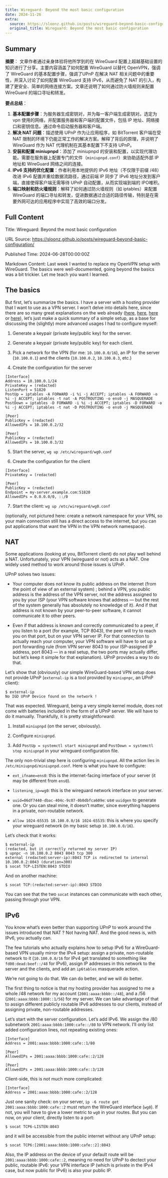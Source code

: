 ```yaml
---
title: Wireguard- Beyond the most basic configuration
date: 2024-11-26
extra:
  source: https://sloonz.github.io/posts/wireguard-beyond-basic-configuration/
  original_title: Wireguard: Beyond the most basic configuration
---
```

## Summary
**摘要**：
文章作者通过亲身体验将他所学到的在 WireGuard 配置上超越基础设置的知识进行了分享。主要内容涵盖了如何配置 WireGuard 以替代 OpenVPN，强调了 WireGuard 的基本配置步骤，强调了UPnP 在解决 NAT 相关问题中的重要性，并深入讨论了如何配置 WireGuard 支持 IPv6，从而避免了 NAT 的引入，构建了更安全、简单的网络连接方案。文章还说明了如何通过防火墙规则来配置 WireGuard 的端口寻址和转发。

**要点总结**：
1. **基本配置步骤**：为服务器生成密钥对，并为每一客户端生成密钥对。选定为 vpn 使用的网络，并配置服务器和客户端的配置文件，包括 IP 地址、网络接口和密钥信息。通过命令启动服务器和客户端。
2. **解决 NAT 问题**：描述使用 UPnP 作为让应用程序，如 BitTorrent 客户端在受 NAT 限制的环境下仍能正常工作的解决方案。解释了背后的原理，并说明了 WireGuard 作为 NAT 代理机制在其基本配置下不支持 UPnP。
3. **安装和配置 miniupnpd**：添加了 miniupnpd 的安装和配置，以实现代理功能。需要在服务器上配置专门的文件（`miniupnpd.conf`）来协助适配外部 IP 地址和 WireGuard 网络之间的连接。
4. **IPv6 支持的优化配置**：作者利用本地提供的 IPv6 地址（不仅限于前缀 /48）改进 IPv6 配置并重绘数据流路径，通过前端 IP 同步了 IPv6 地址分发到客户端，直接使得客户端无需等待 UPnP 自动配置，从而实现端到端的 IPO堆积。
5. **端口映射和防火墙规则**：解释了如何通过防火墙规则（如 iptables）来配置 WireGuard 的端口寻址和转发，促进数据通过合适的路径传输，特别是在需要外网可达的应用程序中实现了高效的端口分发。
## Full Content
Title: Wireguard: Beyond the most basic configuration

URL Source: https://sloonz.github.io/posts/wireguard-beyond-basic-configuration/

Published Time: 2024-06-28T00:00:00Z

Markdown Content:
Last week I wanted to replace my OpenVPN setup with WireGuard. The basics were well-documented, going beyond the basics was a bit trickier. Let me teach you want I learned.

The basics
----------

But first, let’s summarize the basics. I have a server with a hosting provider that I want to use as a VPN server. I won’t delve into details here, since there are so many great explanations on the web already ([here](https://www.wireguard.com/quickstart/#nat-and-firewall-traversal-persistence), [here](https://www.wireguard.com/netns/), [here](https://volatilesystems.org/wireguard-in-a-separate-linux-network-namespace.html) or [here](https://wiki.archlinux.org/title/WireGuard)), let’s just make a quick summary of a simple setup, as a base for discussing the (slightly) more advanced usages I had to configure myself:

1.  Generate a keypair (private key/public key) for the server.
    
2.  Generate a keypair (private key/public key) for each client.
    
3.  Pick a network for the VPN (for me: `10.100.0.0/16`), an IP for the server (`10.100.0.1`) and the clients (`10.100.0.2`, `10.100.0.3`, etc.)
    
4.  Create the configuration for the server
    

```
[Interface]
Address = 10.100.0.1/24
PrivateKey = (redacted)
ListenPort = 51820
PostUp = iptables -A FORWARD -i %i -j ACCEPT; iptables -A FORWARD -o %i -j ACCEPT; iptables -t nat -A POSTROUTING -o ens0 -j MASQUERADE
PostDown = iptables -D FORWARD -i %i -j ACCEPT; iptables -D FORWARD -o %i -j ACCEPT; iptables -t nat -D POSTROUTING -o ens0 -j MASQUERADE

[Peer]
PublicKey = (redacted)
AllowedIPs = 10.100.0.2/32

[Peer]
PublicKey = (redacted)
AllowedIPs = 10.100.0.3/32
```

5.  Start the server, `wg up /etc/wireguard/wg0.conf`
    
6.  Create the configuration for the client
    

```
[Interface]
PrivateKey = (redacted)

[Peer]
PublicKey = (redacted)
Endpoint = my-server.example.com:51820
AllowedIPs = 0.0.0.0/0, ::/0
```

7.  Start the client: `wg up /etc/wireguard/wg0.conf`

(optionally, not pictured here: create a network namespace for your VPN, so your main connection still has a direct access to the internet, but you can put applications that want the VPN in the VPN network namespace).

NAT
---

Some applications (looking at you, BitTorrent client) do not play well behind a NAT. Unfortunately, your VPN (wireguard or not) acts as a NAT. One widely used method to work around those issues is UPnP.

UPnP solves two issues:

*   Your computer does not know its public address on the internet (from the point of view of an external system) ; behind a VPN, you public address is the address of the VPN server, not the address assigned to you by your ISP (your VPN software knows that address — but the rest of the system generally has absolutely no knowledge of it). And if that address is not known by your peer-to-peer software, it cannot communicate it to other peers.
    
*   Even if that address is known and correctly communicated to a peer, if you listen to a port (for example, TCP 8043), the peer will try to reach you on that port, but on your VPN server IP. For that connection to actually reach your computer, your VPN software will have to set up a port forwarding rule (from VPN server 8043 to your ISP-assigned IP address, port 8043 — in a real setup, the two ports may actually differ, but let’s keep it simple for that explanation). UPnP provides a way to do that.
    

Let’s show that (obviously) our simple WireGuard-based VPN setup does not provide UPnP (`external-ip` is a tool provided by `miniupnpc`, an UPnP client):

```
$ external-ip
No IGD UPnP Device found on the network !
```

That was expected. Wireguard, being a very simple kernel module, does not come with batteries included in the form of a UPnP server. We will have to do it manually. Thankfully, it is pretty straightforward:

1.  Install `miniupnpd` (on the server, obviously).
    
2.  Configure `miniupnpd`.
    
3.  Add `PostUp = systemctl start miniupnpd` and `PostDown = systemctl stop miniupnpd` in your wireguard configuration file.
    

The only non-trivial step here is configuring `miniupnpd`. All the action lies in `/etc/miniupnpd/miniupnpd.conf`. Here is what you have to configure:

*   `ext_ifname=ens0`: this is the internet-facing interface of your server (it may be different from `ens0`).
    
*   `listening_ip=wg0`: this is the wireguard network interface on your server.
    
*   `uuid=06df7440-dbac-404c-9c07-0b0dbfca609e`: use `uuidgen` to generate one. Or you can steal mine, it doesn’t matter, since everything happens in a private, non-routable network.
    
*   `allow 1024-65535 10.100.0.0/16 1024-65535`: this is where you specify your wireguard network (in my basic setup `10.100.0.0/16`).
    

Let’s check that it works:

```
$ external-ip
(redacted, but it correctly returned my server IP)
$ upnpc -n 10.100.0.2 8043 8043 tcp 300
external (redacted:server-ip):8043 TCP is redirected to internal 10.100.0.2:8043 (duration=300)
$ socat TCP-LISTEN:8043 STDIO
```

And on another machine:

```
$ socat TCP:(redacted:server-ip):8043 STDIO
```

You can see that the two `socat` instances can communicate with each other, passing through your VPN.

IPv6
----

You know what’s even better than supporting UPnP to work around the issues introduced that NAT ? Not having NAT. And the good news is, with IPv6, you actually can.

The few tutorials who actually explains how to setup IPv6 for a WireGuard-based VPN usually mirror the IPv4 setup: assign a private, non-routable network to it (`10.100.0.0/16` for IPv4 get translated to something like `fd00:dead:beef::/48` for IPv6), assign IP addresses in this network to the server and the clients, and add an `ip6tables` masquerade action.

We’re not going to do that. We can do better, and we will do better.

The first thing to notice is that my hosting provider has assigned to me a whole /48 network for my account (`2001:aaaa:bbbb::/48`), and a /56 (`2001:aaaa:bbbb:1000::1/56`) for my server. We can take advantage of that to assign different publicly routable IPv6 addresses to our clients, instead of assigning private, non-routable addresses.

Let’s start with the server configuration. Let’s add IPv6. We assign the /80 subnetwork `2001:aaaa:bbbb:1000:cafe::/80` to VPN network. I’ll only list added configuration lines, not repeating existing ones:

```
[Interface]
Address = 2001:aaaa:bbbb:1000:cafe::1/80

[Peer]
AllowedIPs = 2001:aaaa:bbbb:1000:cafe::2/128

[Peer]
AllowedIPs = 2001:aaaa:bbbb:1000:cafe::3/128
```

Client-side, this is not much more complicated:

```
[Interface]
Address = 2001:aaaa:bbbb:1000:cafe::2/128
```

Just one sanity check: on your server, `ip -6 route get 2001:aaaa:bbbb:1000:cafe::2` must return the WireGuard interface (`wg0`). If not, you will have to give a lower metric to `wg0` in your routes. But you can now, on your client, directly listen to a port:

```
$ socat TCP6-LISTEN:8043
```

and it will be accessible from the public internet without any UPnP setup:

```
$ socat TCP6:[2001:aaaa:bbbb:1000:cafe::2]:8043
```

Also, the IP address on the device of your default route will be `2001:aaaa:bbbb:1000:cafe::2`, meaning no need for UPnP to dectect your public, routable IPv6: your VPN interface IP (which is private in the IPv4 case, but now public for IPv6) is also your public IP.

